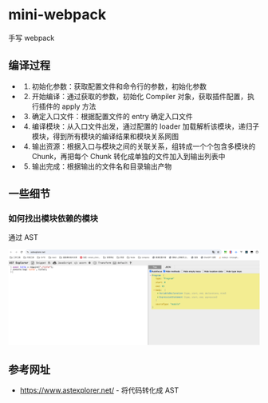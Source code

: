 # mini-webpack

手写 webpack

## 编译过程
- 1. 初始化参数：获取配置文件和命令行的参数，初始化参数
- 2. 开始编译：通过获取的参数，初始化 Compiler 对象，获取插件配置，执行插件的 apply 方法
- 3. 确定入口文件：根据配置文件的 entry 确定入口文件
- 4. 编译模块：从入口文件出发，通过配置的 loader 加载解析该模块，递归子模块，得到所有模块的编译结果和模块关系网图
- 4. 输出资源：根据入口与模块之间的关联关系，组转成一个个包含多模块的 Chunk，再把每个 Chunk 转化成单独的文件加入到输出列表中
- 5. 输出完成：根据输出的文件名和目录输出产物


## 一些细节

### 如何找出模块依赖的模块

通过 AST 

![AST](./public/image/1.png)

## 参考网址
- https://www.astexplorer.net/ - 将代码转化成 AST

